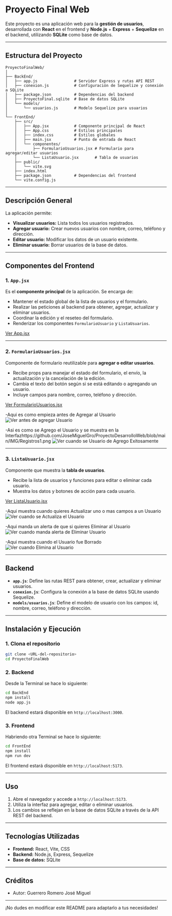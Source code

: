 # Proyecto Final Web

Este proyecto es una aplicación web para la **gestión de usuarios**, desarrollada con **React** en el frontend y **Node.js** + **Express** + **Sequelize** en el backend, utilizando **SQLite** como base de datos.

---

## Estructura del Proyecto

```
ProyectoFinalWeb/
│
├── BackEnd/
│   ├── app.js                # Servidor Express y rutas API REST
│   ├── conexion.js           # Configuración de Sequelize y conexión a SQLite
│   ├── package.json          # Dependencias del backend
│   ├── ProyectoFinal.sqlite  # Base de datos SQLite
│   └── models/
│       └── usuarios.js       # Modelo Sequelize para usuarios
│
└── FrontEnd/
    ├── src/
    │   ├── App.jsx           # Componente principal de React
    │   ├── App.css           # Estilos principales
    │   ├── index.css         # Estilos globales
    │   ├── main.jsx          # Punto de entrada de React
    │   └── componentes/
    │       ├── FormularioUsuarios.jsx # Formulario para agregar/editar usuarios
    │       └── ListaUsuario.jsx       # Tabla de usuarios
    ├── public/
    │   └── vite.svg
    ├── index.html
    ├── package.json          # Dependencias del frontend
    └── vite.config.js
```

---

## Descripción General

La aplicación permite:

- **Visualizar usuarios:** Lista todos los usuarios registrados.
- **Agregar usuario:** Crear nuevos usuarios con nombre, correo, teléfono y dirección.
- **Editar usuario:** Modificar los datos de un usuario existente.
- **Eliminar usuario:** Borrar usuarios de la base de datos.

---

## Componentes del Frontend

### 1. `App.jsx`

Es el **componente principal** de la aplicación. Se encarga de:

- Mantener el estado global de la lista de usuarios y el formulario.
- Realizar las peticiones al backend para obtener, agregar, actualizar y eliminar usuarios.
- Coordinar la edición y el reseteo del formulario.
- Renderizar los componentes `FormularioUsuario` y `ListaUsuarios`.

[Ver App.jsx](FrontEnd/src/App.jsx)

---

### 2. `FormularioUsuarios.jsx`

Componente de formulario reutilizable para **agregar o editar usuarios**.

- Recibe props para manejar el estado del formulario, el envío, la actualización y la cancelación de la edición.
- Cambia el texto del botón según si se está editando o agregando un usuario.
- Incluye campos para nombre, correo, teléfono y dirección.

[Ver FormularioUsuarios.jsx](FrontEnd/src/componentes/FormularioUsuarios.jsx)

-Aqui es como empieza antes de Agregar al Usuario
![Ver antes de agregar Usuario](https://github.com/JoseMiguelGro/ProyectoDesarrolloWeb/blob/main/IMG/Registros1.png)

-Asi es como se Agrego el Usuario y se muestra en la Interfazhttps://github.com/JoseMiguelGro/ProyectoDesarrolloWeb/blob/main/IMG/Registros1.png
![Ver cuando se Usuario de Agrego Exitosamente](https://github.com/JoseMiguelGro/ProyectoDesarrolloWeb/blob/main/IMG/AgredagoUsuario.png)

---

### 3. `ListaUsuario.jsx`

Componente que muestra la **tabla de usuarios**.

- Recibe la lista de usuarios y funciones para editar o eliminar cada usuario.
- Muestra los datos y botones de acción para cada usuario.

[Ver ListaUsuario.jsx](FrontEnd/src/componentes/ListaUsuario.jsx)

-Aqui muestra cuando quieres Actualizar uno o mas campos a un Usuario 
![Ver cuando se Actualiza el Usuario](https://github.com/JoseMiguelGro/ProyectoDesarrolloWeb/blob/main/IMG/EditarUsuario.png)

-Aqui manda un alerta de que si quieres Eliminar al Usuario
![Ver cuando manda alerta de Eliminar Usuario](https://github.com/JoseMiguelGro/ProyectoDesarrolloWeb/blob/main/IMG/ConfirmarBorrar.png)

-Aqui muestra cuando el Usuario fue Borrado
![Ver cuando Elimina al Usuario](https://github.com/JoseMiguelGro/ProyectoDesarrolloWeb/blob/main/IMG/UsuarioBorrado.png)

---

## Backend

- **`app.js`**: Define las rutas REST para obtener, crear, actualizar y eliminar usuarios.
- **`conexion.js`**: Configura la conexión a la base de datos SQLite usando Sequelize.
- **`models/usuarios.js`**: Define el modelo de usuario con los campos: id, nombre, correo, teléfono y dirección.

---

## Instalación y Ejecución

### 1. Clona el repositorio

```bash
git clone <URL-del-repositorio>
cd ProyectoFinalWeb
```

### 2. Backend
Desde la Terminal se hace lo siguiente:
```bash
cd BackEnd
npm install
node app.js
```
El backend estará disponible en `http://localhost:3000`.

### 3. Frontend
Habriendo otra Terminal se hace lo siguiente:
```bash
cd FrontEnd
npm install
npm run dev
```
El frontend estará disponible en `http://localhost:5173`.

---

## Uso

1. Abre el navegador y accede a `http://localhost:5173`.
2. Utiliza la interfaz para agregar, editar o eliminar usuarios.
3. Los cambios se reflejan en la base de datos SQLite a través de la API REST del backend.

---

## Tecnologías Utilizadas

- **Frontend:** React, Vite, CSS
- **Backend:** Node.js, Express, Sequelize
- **Base de datos:** SQLite

---

## Créditos

- Autor: Guerrero Romero José Miguel

---

¡No dudes en modificar este README para adaptarlo a tus necesidades!
